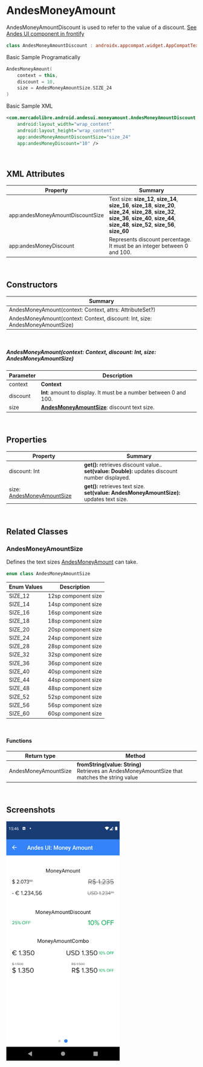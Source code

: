 # AndesMoneyAmount

AndesMoneyAmountDiscount is used to refer to the value of a discount.
[See Andes UI component in frontify](https://company-161429.frontify.com/d/kxHCRixezmfK/n-a#/components/money-amount)

```kotlin
class AndesMoneyAmountDiscount : androidx.appcompat.widget.AppCompatTextView
```

Basic Sample Programatically

```kotlin
AndesMoneyAmount(
    context = this,
    discount = 10,
    size = AndesMoneyAmountSize.SIZE_24
)
```

Basic Sample XML

```xml
<com.mercadolibre.android.andesui.moneyamount.AndesMoneyAmountDiscount
    android:layout_width="wrap_content"
    android:layout_height="wrap_content"
    app:andesMoneyAmountDiscountSize="size_24"
    app:andesMoneyDiscount="10" />

```

<br/>

## XML Attributes
| Property | Summary |
| -------- | ------- |
| app:andesMoneyAmountDiscountSize | Text size: **size_12**, **size_14**, **size_16**, **size_18**, **size_20**, **size_24**, **size_28**, **size_32**, **size_36**, **size_40**, **size_44**, **size_48**, **size_52**, **size_56**, **size_60** |
| app:andesMoneyDiscount | Represents discount percentage. It must be an integer between 0 and 100. |

<br/>

## Constructors
| Summary |
| --- |
| AndesMoneyAmount(context: Context, attrs: AttributeSet?)  |
| AndesMoneyAmount(context: Context, discount: Int, size: AndesMoneyAmountSize) |

<br/>

##### AndesMoneyAmount(context: Context, discount: Int, size: AndesMoneyAmountSize)
| Parameter | Description |
| -------- | ------- |
| context | **Context** |
| discount | **Int**: amount to display. It must be a number between 0 and 100. |
| size | **[AndesMoneyAmountSize](#andesmoneyamountsize)**: discount text size. |

<br/>

## Properties
| Property | Summary |
| -------- | ------- |
| discount: Int | **get():** retrieves discount value.. <br/> **set(value: Double):** updates discount number displayed. |
| size: [AndesMoneyAmountSize](#andesmoneyamountsize) | **get():** retrieves text size. <br/> **set(value: AndesMoneyAmountSize):** updates text size. |

<br/>

## Related Classes

### AndesMoneyAmountSize
Defines the text sizes [AndesMoneyAmount](#andesmoneyamount) can take.
```kotlin
enum class AndesMoneyAmountSize
```
| Enum Values | Description |
| ----------- | ----------- |
| SIZE_12 | 12sp component size |
| SIZE_14 | 14sp component size |
| SIZE_16 | 16sp component size |
| SIZE_18 | 18sp component size |
| SIZE_20 | 20sp component size |
| SIZE_24 | 24sp component size |
| SIZE_28 | 28sp component size |
| SIZE_32 | 32sp component size |
| SIZE_36 | 36sp component size |
| SIZE_40 | 40sp component size |
| SIZE_44 | 44sp component size |
| SIZE_48 | 48sp component size |
| SIZE_52 | 52sp component size |
| SIZE_56 | 56sp component size |
| SIZE_60 | 60sp component size |

<br/>

#### Functions
| Return type | Method |
| -------- | ------- |
| AndesMoneyAmountSize | **fromString(value: String)**<br/> Retrieves an AndesMoneyAmountSize that matches the string value |

<br/>

## Screenshots
<img src="../resources/moneyamount/moneyAmountExample.png" width="300">